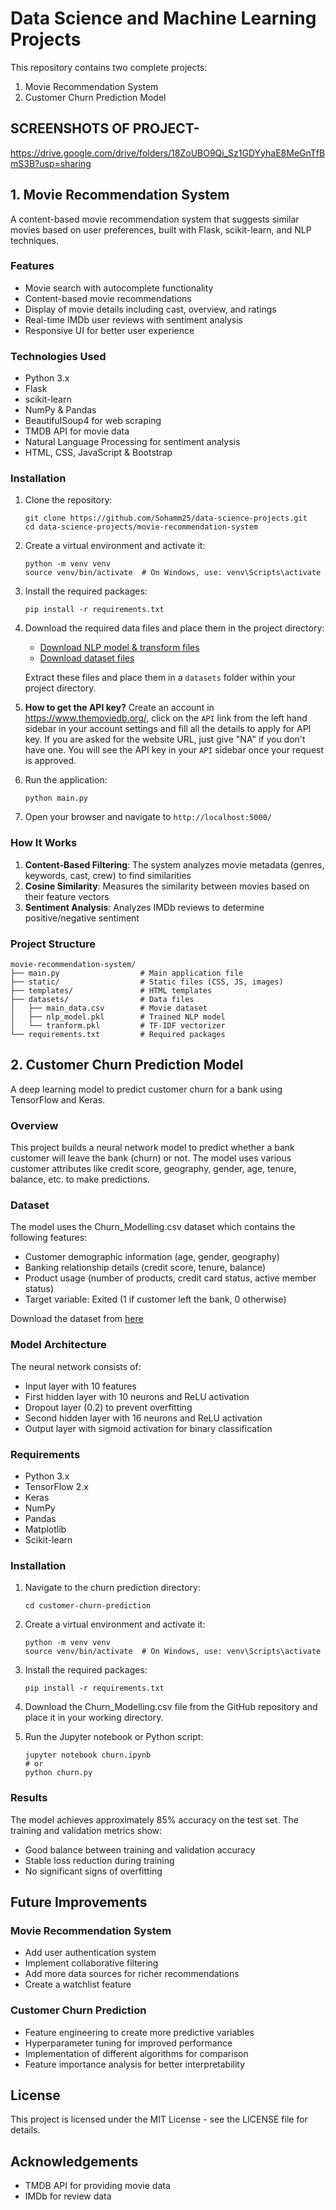 # Data Science and Machine Learning Projects

This repository contains two complete projects:
1. Movie Recommendation System
2. Customer Churn Prediction Model

## SCREENSHOTS OF PROJECT-
https://drive.google.com/drive/folders/18ZoUBO9Qi_Sz1GDYyhaE8MeGnTfBmS3B?usp=sharing

## 1. Movie Recommendation System

A content-based movie recommendation system that suggests similar movies based on user preferences, built with Flask, scikit-learn, and NLP techniques.

### Features

- Movie search with autocomplete functionality
- Content-based movie recommendations
- Display of movie details including cast, overview, and ratings
- Real-time IMDb user reviews with sentiment analysis
- Responsive UI for better user experience

### Technologies Used

- Python 3.x
- Flask
- scikit-learn
- NumPy & Pandas
- BeautifulSoup4 for web scraping
- TMDB API for movie data
- Natural Language Processing for sentiment analysis
- HTML, CSS, JavaScript & Bootstrap

### Installation

1. Clone the repository:
   ```
   git clone https://github.com/Sohamm25/data-science-projects.git
   cd data-science-projects/movie-recommendation-system
   ```

2. Create a virtual environment and activate it:
   ```
   python -m venv venv
   source venv/bin/activate  # On Windows, use: venv\Scripts\activate
   ```

3. Install the required packages:
   ```
   pip install -r requirements.txt
   ```

4. Download the required data files and place them in the project directory:
   - [Download NLP model & transform files](https://drive.google.com/file/d/1NoqW0d70rymoBcqShO-v-lFxwmMmSGyL/view?usp=drive_link)
   - [Download dataset files](https://drive.google.com/file/d/1CEBvXUE7_Sj3JGF5lrDMWc4j4mETdXxR/view?usp=sharing)
   
   Extract these files and place them in a `datasets` folder within your project directory.

5. **How to get the API key?**
   Create an account in https://www.themoviedb.org/, click on the `API` link from the left hand sidebar in your account settings and fill all the details to apply for API key. If you are asked for the website URL, just give "NA" if you don't have one. You will see the API key in your `API` sidebar once your request is approved.

6. Run the application:
   ```
   python main.py
   ```

7. Open your browser and navigate to `http://localhost:5000/`

### How It Works

1. **Content-Based Filtering**: The system analyzes movie metadata (genres, keywords, cast, crew) to find similarities
2. **Cosine Similarity**: Measures the similarity between movies based on their feature vectors
3. **Sentiment Analysis**: Analyzes IMDb reviews to determine positive/negative sentiment

### Project Structure

```
movie-recommendation-system/
├── main.py                  # Main application file
├── static/                  # Static files (CSS, JS, images)
├── templates/               # HTML templates
├── datasets/                # Data files
│   ├── main_data.csv        # Movie dataset
│   ├── nlp_model.pkl        # Trained NLP model
│   └── tranform.pkl         # TF-IDF vectorizer
└── requirements.txt         # Required packages
```

## 2. Customer Churn Prediction Model

A deep learning model to predict customer churn for a bank using TensorFlow and Keras.

### Overview

This project builds a neural network model to predict whether a bank customer will leave the bank (churn) or not. The model uses various customer attributes like credit score, geography, gender, age, tenure, balance, etc. to make predictions.

### Dataset

The model uses the Churn_Modelling.csv dataset which contains the following features:
- Customer demographic information (age, gender, geography)
- Banking relationship details (credit score, tenure, balance)
- Product usage (number of products, credit card status, active member status)
- Target variable: Exited (1 if customer left the bank, 0 otherwise)

Download the dataset from [here](https://github.com/YOUR-USERNAME/data-science-projects/blob/main/customer-churn-prediction/Churn_Modelling.csv)

### Model Architecture

The neural network consists of:
- Input layer with 10 features
- First hidden layer with 10 neurons and ReLU activation
- Dropout layer (0.2) to prevent overfitting
- Second hidden layer with 16 neurons and ReLU activation
- Output layer with sigmoid activation for binary classification

### Requirements

- Python 3.x
- TensorFlow 2.x
- Keras
- NumPy
- Pandas
- Matplotlib
- Scikit-learn

### Installation

1. Navigate to the churn prediction directory:
   ```
   cd customer-churn-prediction
   ```

2. Create a virtual environment and activate it:
   ```
   python -m venv venv
   source venv/bin/activate  # On Windows, use: venv\Scripts\activate
   ```

3. Install the required packages:
   ```
   pip install -r requirements.txt
   ```

4. Download the Churn_Modelling.csv file from the GitHub repository and place it in your working directory.

5. Run the Jupyter notebook or Python script:
   ```
   jupyter notebook churn.ipynb
   # or
   python churn.py
   ```

### Results

The model achieves approximately 85% accuracy on the test set. The training and validation metrics show:
- Good balance between training and validation accuracy
- Stable loss reduction during training
- No significant signs of overfitting

## Future Improvements

### Movie Recommendation System
- Add user authentication system
- Implement collaborative filtering
- Add more data sources for richer recommendations
- Create a watchlist feature

### Customer Churn Prediction
- Feature engineering to create more predictive variables
- Hyperparameter tuning for improved performance
- Implementation of different algorithms for comparison
- Feature importance analysis for better interpretability

## License

This project is licensed under the MIT License - see the LICENSE file for details.

## Acknowledgements

- TMDB API for providing movie data
- IMDb for review data
